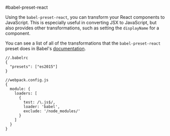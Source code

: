 #babel-preset-react

Using the `babel-preset-react`, you can transform your React components to JavaScript. This is especially useful in converting JSX to JavaScript, but also provides other transformations, such as setting the `displayName` for a component.

You can see a list of all of the transformations that the `babel-preset-react` preset does in Babel's [documentation](http://babeljs.io/docs/plugins/preset-react/).

```
//.babelrc
{
  "presets": ["es2015"]
}

//webpack.config.js
{
  module: {
    loaders: [
      {
        test: /\.js$/,
        loader: 'babel',
        exclude: '/node_modules/'
      }
    ]
  }
}
```
